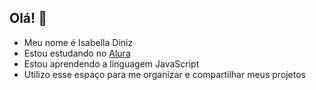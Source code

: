 ## Olá! 👋

- Meu nome é Isabella Diniz
- Estou estudando no [Alura](https://www.alura.com.br)
- Estou aprendendo a linguagem JavaScript
- Utilizo esse espaço para me organizar e compartilhar meus projetos
